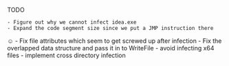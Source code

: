 TODO

    - Figure out why we cannot infect idea.exe
    - Expand the code segment size since we put a JMP instruction there
☺    - Fix file attributes which seem to get screwed up after infection
    - Fix the overlapped data structure and pass it in to WriteFile
    - avoid infecting x64 files
    - implement cross directory infection
